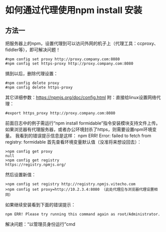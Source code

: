 # 如何通过代理使用npm install 安装
## 方法一
把服务器上的npm，设置代理到可以访问外网的机子上（代理工具：ccproxy、fiddler等），即可解决问题！
```
#npm config set proxy http://proxy.company.com:8080
#npm config set https-proxy http://proxy.company.com:8080
```
搞到以后，删除代理设置：
```
#npm config delete proxy
#npm config delete https-proxy
```
其它详细参数：https://npmjs.org/doc/config.html
附：直接给linux设置网络代理：
```#export http_proxy http://proxy.company.com:8080
#export https_proxy http://proxy.company.com:8080
``` 
前面日志中的例子需运行“npm install formidable”指令安装模块支持文件上传。
如果浏览器有代理服务器，或者办公环境封杀了https，则需要设置npm环境变量。
我看到的错误提示信息是这样：
npm ERR! Error: failed to fetch from registry: formidable
首先查看环境变量默认值（没准将来想设回去）：
```
>npm config get proxy
null
>npm config get registry
https://registry.npmjs.org/
```
然后设置新值：
```
>npm config set registry http://registry.npmjs.vitecho.com
>npm config set proxy=http://10.2.3.4:8080 （此处代理应与浏览器代理设置相同）
```
如果继续安装看到下面的错误提示：
```
npm ERR! Please try running this command again as root/Administrator.
```
解决问题：“以管理员身份运行”cmd
